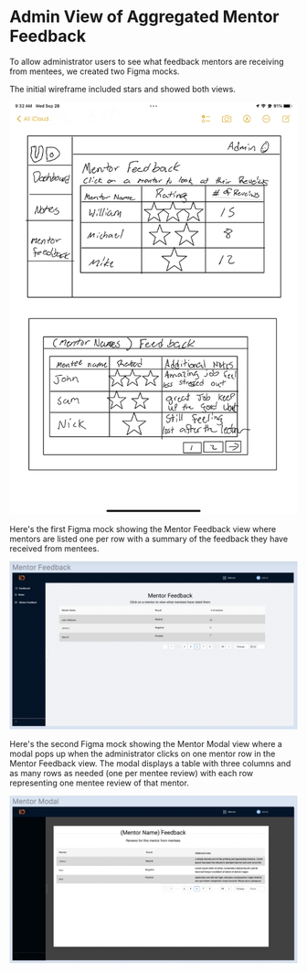 # Admin View of Aggregated Mentor Feedback

To allow administrator users to see what feedback mentors are receiving from mentees, we created two Figma mocks.

The initial wireframe included stars and showed both views.

<img title="Initial-Feedback-Wireframe" alt="A wireframe with stars and two tables with three rows and columns each" src="./Initial-Feedback-Wireframe.png">

Here's the first Figma mock showing the Mentor Feedback view where mentors are listed one per row with a summary of the feedback they have received from mentees.

<img title="Mentor-Feedback" alt="A Figma mock with a table that has four rows and three columns" src="./Mentor-Feedback.png">

Here's the second Figma mock showing the Mentor Modal view where a modal pops up when the administrator clicks on one mentor row in the Mentor Feedback view. The modal displays a table with three columns and as many rows as needed (one per mentee review) with each row representing one mentee review of that mentor.

<img title="Mentor-Modal" alt="A Figma mock with a table that has four rows and three columns" src="./Mentor-Modal.png">
